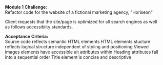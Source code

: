 **Module 1 Challenge:**  
Refactor code for the website of a fictional marketing agency, "Horiseon"

Client requests that the site/page is optimized for all search engines as well as follows accessibiity standards.

**Acceptance Criteria:**    
Source code reflects semantic HTML elements
HTML elements stucture reflects logical structure independent of styling and positioning
Viewed images elements have accessible alt attributes within
Heading attributes fall into a sequential order
Title element is concise and descriptive












